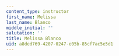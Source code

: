```yaml
---
content_type: instructor
first_name: Melissa
last_name: Blanco
middle_initial: ''
salutation: ''
title: Melissa Blanco
uid: a8ded769-4207-0247-e05b-85cf7ac5e5d1
---
```

